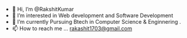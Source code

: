 - 👋 Hi, I’m @RakshitKumar
- 👀 I’m interested in Web development and Software Development
- 🌱 I’m currently Pursuing Btech in Computer Science & Enginnering .
- 📫 How to reach me ...
rakashit1703@gmail.com
<!---
Rakshit1708/Rakshit1708 is a ✨ special ✨ repository because its `README.md` (this file) appears on your GitHub profile.
You can click the Preview link to take a look at your changes.
--->
